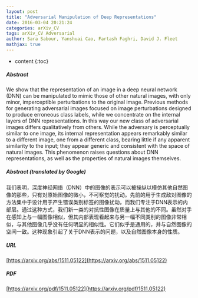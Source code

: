 ```yaml
---
layout: post
title: "Adversarial Manipulation of Deep Representations"
date: 2016-03-04 20:21:24
categories: arXiv_CV
tags: arXiv_CV Adversarial
author: Sara Sabour, Yanshuai Cao, Fartash Faghri, David J. Fleet
mathjax: true
---
```


* content
{:toc}

##### Abstract
We show that the representation of an image in a deep neural network (DNN) can be manipulated to mimic those of other natural images, with only minor, imperceptible perturbations to the original image. Previous methods for generating adversarial images focused on image perturbations designed to produce erroneous class labels, while we concentrate on the internal layers of DNN representations. In this way our new class of adversarial images differs qualitatively from others. While the adversary is perceptually similar to one image, its internal representation appears remarkably similar to a different image, one from a different class, bearing little if any apparent similarity to the input; they appear generic and consistent with the space of natural images. This phenomenon raises questions about DNN representations, as well as the properties of natural images themselves.

##### Abstract (translated by Google)
我们表明，深度神经网络（DNN）中的图像的表示可以被操纵以模仿其他自然图像的那些，只有对原始图像的微小，不可察觉的扰动。先前的用于生成敌对图像的方法集中于设计用于产生错误类别标签的图像扰动，而我们专注于DNN表示的内部层。通过这种方式，我们新一类的对抗性图像在质量上与其他的不同。虽然对手在感知上与一幅图像相似，但其内部表现看起来与另一幅不同类别的图像非常相似，与其他图像几乎没有任何明显的相似性。它们似乎是通用的，并与自然图像的空间一致。这种现象引起了关于DNN表示的问题，以及自然图像本身的性质。

##### URL
[https://arxiv.org/abs/1511.05122](https://arxiv.org/abs/1511.05122)

##### PDF
[https://arxiv.org/pdf/1511.05122](https://arxiv.org/pdf/1511.05122)

